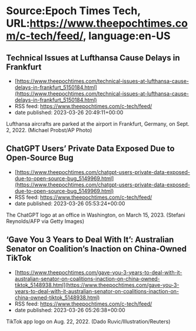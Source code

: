 # Source:Epoch Times Tech, URL:https://www.theepochtimes.com/c-tech/feed/, language:en-US

## Technical Issues at Lufthansa Cause Delays in Frankfurt
 - [https://www.theepochtimes.com/technical-issues-at-lufthansa-cause-delays-in-frankfurt_5150184.html](https://www.theepochtimes.com/technical-issues-at-lufthansa-cause-delays-in-frankfurt_5150184.html)
 - RSS feed: https://www.theepochtimes.com/c-tech/feed/
 - date published: 2023-03-26 20:49:11+00:00

Lufthansa aircrafts are parked at the airport in Frankfurt, Germany, on Sept. 2, 2022. (Michael Probst/AP Photo)

## ChatGPT Users’ Private Data Exposed Due to Open-Source Bug
 - [https://www.theepochtimes.com/chatgpt-users-private-data-exposed-due-to-open-source-bug_5149969.html](https://www.theepochtimes.com/chatgpt-users-private-data-exposed-due-to-open-source-bug_5149969.html)
 - RSS feed: https://www.theepochtimes.com/c-tech/feed/
 - date published: 2023-03-26 05:53:24+00:00

The ChatGPT logo at an office in Washington, on March 15, 2023. (Stefani Reynolds/AFP via Getty Images)

## ‘Gave You 3 Years to Deal With It’: Australian Senator on Coalition’s Inaction on China-Owned TikTok
 - [https://www.theepochtimes.com/gave-you-3-years-to-deal-with-it-australian-senator-on-coalitions-inaction-on-china-owned-tiktok_5148938.html](https://www.theepochtimes.com/gave-you-3-years-to-deal-with-it-australian-senator-on-coalitions-inaction-on-china-owned-tiktok_5148938.html)
 - RSS feed: https://www.theepochtimes.com/c-tech/feed/
 - date published: 2023-03-26 05:26:38+00:00

TikTok app logo on Aug. 22, 2022. (Dado Ruvic/Illustration/Reuters)

